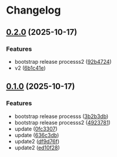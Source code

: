 # Changelog

## [0.2.0](https://github.com/Szhao52/poc-initial-ver/compare/v0.1.0...v0.2.0) (2025-10-17)


### Features

* bootstrap release processs2 ([92b4724](https://github.com/Szhao52/poc-initial-ver/commit/92b472435ae296509f0c5a27b74da64a8e1536d1))
* v2 ([6b1c41e](https://github.com/Szhao52/poc-initial-ver/commit/6b1c41e825c6ae099e756ae6366ae650de8bd5bf))

## [0.1.0](https://github.com/Szhao52/poc-initial-ver/compare/v0.0.0...v0.1.0) (2025-10-17)


### Features

* bootstrap release processs ([3b2b3db](https://github.com/Szhao52/poc-initial-ver/commit/3b2b3db432a4cfe453743fee06ca336fd6357249))
* bootstrap release processs2 ([4923781](https://github.com/Szhao52/poc-initial-ver/commit/492378150ab3860cd62b1bcb27501269d098cc4e))
* update ([0fc3307](https://github.com/Szhao52/poc-initial-ver/commit/0fc3307dbbb995ba3d0dbec10d024a25e828aaf1))
* update ([636c3db](https://github.com/Szhao52/poc-initial-ver/commit/636c3db9bb9c90fd51d6e91aba9d51f7b928f4e2))
* update2 ([df9d76f](https://github.com/Szhao52/poc-initial-ver/commit/df9d76f3cca801531fa775c8901f6047c0fcf059))
* update2 ([ed10f28](https://github.com/Szhao52/poc-initial-ver/commit/ed10f284a8e32c80cdb534d6de85617d727e62d2))
